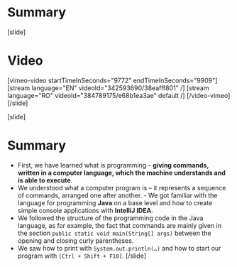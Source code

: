 # Summary

[slide]
# Video

[vimeo-video startTimeInSeconds="9772" endTimeInSeconds="9909"]
[stream language="EN" videoId="342593690/38eafff801"  /]
[stream language="RO" videoId="384789175/e68b1ea3ae" default /]
[/video-vimeo]
[/slide]

[slide]
# Summary

- First, we have learned what is programming – **giving commands, written in a computer language, which the machine understands and is able to execute**.
- We understood what a computer program is – it represents a sequence of commands, arranged one after another. - We got familiar with the language for programming **Java** on a base level and how to create simple console applications with **IntelliJ IDEA**.
- We followed the structure of the programming code in the Java language, as for example, the fact that commands are mainly given in the section `public static void main(String[] args)` between the opening and closing curly parentheses.
- We saw how to print with `System.out.println(…)` and how to start our program with `[Ctrl + Shift + F10]`.
[/slide]